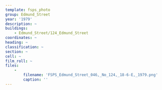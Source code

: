```yaml
---
template: fsps_photo
group: Edmund_Street
year: '1979'
description: ~
buildings:
    - Edmund_Street/124_Edmund_Street
coordinates: ~
heading: ~
classification: ~
section: ~
cell: ~
film_roll: ~
files:
    -
        filename: 'FSPS_Edmund_Street_046,_No_124,_18-6-E,_1979.png'
        caption: ''
---
```

